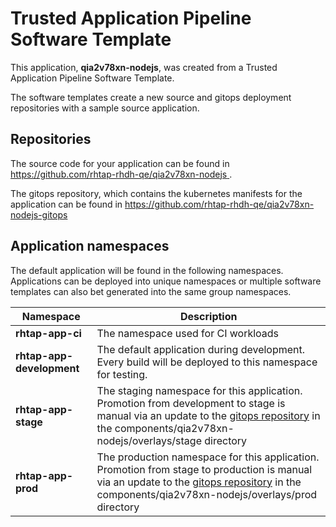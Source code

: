# Trusted Application Pipeline Software Template

This application, **qia2v78xn-nodejs**, was created from a Trusted Application Pipeline Software Template.

The software templates create a new source and gitops deployment repositories with a sample source application. 

## Repositories

The source code for your application can be found in [https://github.com/rhtap-rhdh-qe/qia2v78xn-nodejs ](https://github.com/rhtap-rhdh-qe/qia2v78xn-nodejs ).
 
The gitops repository, which contains the kubernetes manifests for the application can be found in 
[https://github.com/rhtap-rhdh-qe/qia2v78xn-nodejs-gitops ](https://github.com/rhtap-rhdh-qe/qia2v78xn-nodejs-gitops ) 

## Application namespaces 

The default application will be found in the following namespaces. Applications can be deployed into unique namespaces or multiple software templates can also bet generated into the same group namespaces.  

|  Namespace   |  Description   |  
| -------- | -------- |
| **rhtap-app-ci** | The namespace used for CI workloads |
| **rhtap-app-development** | The default application during development. Every build will be deployed to this namespace for testing. |
| **rhtap-app-stage** | The staging namespace for this application. Promotion from development to stage is manual via an update to the [gitops repository](https://github.com/rhtap-rhdh-qe/qia2v78xn-nodejs-gitops ) in the components/qia2v78xn-nodejs/overlays/stage directory |
| **rhtap-app-prod** | The production namespace for this application. Promotion from stage to production is manual via an update to the [gitops repository](https://github.com/rhtap-rhdh-qe/qia2v78xn-nodejs-gitops ) in the components/qia2v78xn-nodejs/overlays/prod directory |